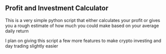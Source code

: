 ## Profit and Investment Calculator

This is a very simple python script that either calculates your profit or
gives you a rough estimate of how much you could make based on your average daily return

I plan on giving this script a few more features to make crypto investing and day trading
slightly easier
